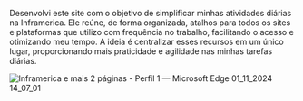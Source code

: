 Desenvolvi este site com o objetivo de simplificar minhas atividades diárias na Inframerica. Ele reúne, de forma organizada, atalhos para todos os sites e plataformas que utilizo com frequência no trabalho, facilitando o acesso e otimizando meu tempo. A ideia é centralizar esses recursos em um único lugar, proporcionando mais praticidade e agilidade nas minhas tarefas diárias.

![Inframerica e mais 2 páginas - Perfil 1 — Microsoft​ Edge 01_11_2024 14_07_01](https://github.com/user-attachments/assets/6e098ee6-7ca1-4ae1-a3ae-2c22c162215a)
